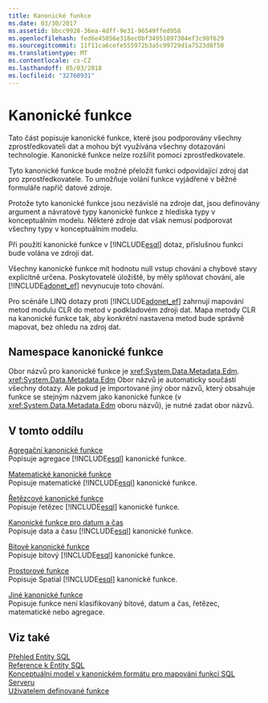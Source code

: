 ```yaml
---
title: Kanonické funkce
ms.date: 03/30/2017
ms.assetid: bbcc9928-36ea-4dff-9e31-96549ffed958
ms.openlocfilehash: fed6e45056e318ec0bf34951097304ef3c98f629
ms.sourcegitcommit: 11f11ca6cefe555972b3a5c99729d1a7523d8f50
ms.translationtype: MT
ms.contentlocale: cs-CZ
ms.lasthandoff: 05/03/2018
ms.locfileid: "32760931"
---
```

# <a name="canonical-functions"></a>Kanonické funkce
Tato část popisuje kanonické funkce, které jsou podporovány všechny zprostředkovateli dat a mohou být využívána všechny dotazování technologie. Kanonické funkce nelze rozšířit pomocí zprostředkovatele.  
  
 Tyto kanonické funkce bude možné přeložit funkci odpovídající zdroj dat pro zprostředkovatele. To umožňuje volání funkce vyjádřené v běžné formuláře napříč datové zdroje.  
  
 Protože tyto kanonické funkce jsou nezávislé na zdroje dat, jsou definovány argument a návratové typy kanonické funkce z hlediska typy v konceptuálním modelu. Některé zdroje dat však nemusí podporovat všechny typy v konceptuálním modelu.  
  
 Při použití kanonické funkce v [!INCLUDE[esql](../../../../../../includes/esql-md.md)] dotaz, příslušnou funkci bude volána ve zdroji dat.  
  
 Všechny kanonické funkce mít hodnotu null vstup chování a chybové stavy explicitně určena. Poskytovatelé úložiště, by měly splňovat chování, ale [!INCLUDE[adonet_ef](../../../../../../includes/adonet-ef-md.md)] nevynucuje toto chování.  
  
 Pro scénáře LINQ dotazy proti [!INCLUDE[adonet_ef](../../../../../../includes/adonet-ef-md.md)] zahrnují mapování metod modulu CLR do metod v podkladovém zdroji dat. Mapa metody CLR na kanonické funkce tak, aby konkrétní nastavena metod bude správně mapovat, bez ohledu na zdroj dat.  
  
## <a name="canonical-functions-namespace"></a>Namespace kanonické funkce  
 Obor názvů pro kanonické funkce je <xref:System.Data.Metadata.Edm>. <xref:System.Data.Metadata.Edm> Obor názvů je automaticky součástí všechny dotazy. Ale pokud je importované jiný obor názvů, který obsahuje funkce se stejným názvem jako kanonické funkce (v <xref:System.Data.Metadata.Edm> oboru názvů), je nutné zadat obor názvů.  
  
## <a name="in-this-section"></a>V tomto oddílu  
 [Agregační kanonické funkce](../../../../../../docs/framework/data/adonet/ef/language-reference/aggregate-canonical-functions.md)  
 Popisuje agregace [!INCLUDE[esql](../../../../../../includes/esql-md.md)] kanonické funkce.  
  
 [Matematické kanonické funkce](../../../../../../docs/framework/data/adonet/ef/language-reference/math-canonical-functions.md)  
 Popisuje matematické [!INCLUDE[esql](../../../../../../includes/esql-md.md)] kanonické funkce.  
  
 [Řetězcové kanonické funkce](../../../../../../docs/framework/data/adonet/ef/language-reference/string-canonical-functions.md)  
 Popisuje řetězec [!INCLUDE[esql](../../../../../../includes/esql-md.md)] kanonické funkce.  
  
 [Kanonické funkce pro datum a čas](../../../../../../docs/framework/data/adonet/ef/language-reference/date-and-time-canonical-functions.md)  
 Popisuje data a času [!INCLUDE[esql](../../../../../../includes/esql-md.md)] kanonické funkce.  
  
 [Bitové kanonické funkce](../../../../../../docs/framework/data/adonet/ef/language-reference/bitwise-canonical-functions.md)  
 Popisuje bitový [!INCLUDE[esql](../../../../../../includes/esql-md.md)] kanonické funkce.  
  
 [Prostorové funkce](../../../../../../docs/framework/data/adonet/ef/language-reference/spatial-functions.md)  
 Popisuje Spatial [!INCLUDE[esql](../../../../../../includes/esql-md.md)] kanonické funkce.  
  
 [Jiné kanonické funkce](../../../../../../docs/framework/data/adonet/ef/language-reference/other-canonical-functions.md)  
 Popisuje funkce není klasifikovaný bitové, datum a čas, řetězec, matematické nebo agregace.  
  
## <a name="see-also"></a>Viz také  
 [Přehled Entity SQL](../../../../../../docs/framework/data/adonet/ef/language-reference/entity-sql-overview.md)  
 [Reference k Entity SQL](../../../../../../docs/framework/data/adonet/ef/language-reference/entity-sql-reference.md)  
 [Konceptuální model v kanonickém formátu pro mapování funkcí SQL Serveru](../../../../../../docs/framework/data/adonet/ef/conceptual-model-canonical-to-sql-server-functions-mapping.md)  
 [Uživatelem definované funkce](../../../../../../docs/framework/data/adonet/ef/language-reference/user-defined-functions-entity-sql.md)
